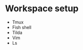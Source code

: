 # Workspace setup
- Tmux
- Fish shell
- Tilda
- Vim
- Ls







<!---
jin-silver/jin-silver is a ✨ special ✨ repository because its `README.md` (this file) appears on your GitHub profile.
You can click the Preview link to take a look at your changes.
--->
